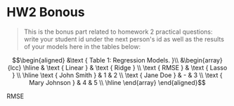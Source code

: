 # HW2 Bonous

> This is the bonus part related to homework 2 practical questions:
> write your student id under the next person's id as well as the results of your models here in the tables below:

$$\begin{aligned}
&\text { Table 1: Regression Models. }\\
&\begin{array}{lcc}
\hline & \text { Linear } & \text { Ridge } \\ \text { RMSE }  & \text { Lasso } \\
\hline \text { John Smith } & 1 & 2 \\
\text { Jane Doe } & - & 3 \\
\text { Mary Johnson } & 4 & 5 \\
\hline
\end{array}
\end{aligned}$$

RMSE 
